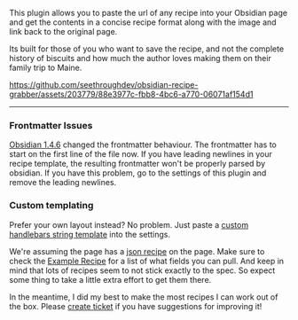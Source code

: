 This plugin allows you to paste the url of any recipe into your Obsidian page and get the contents in a concise recipe format along with the image and link back to the original page.

Its built for those of you who want to save the recipe, and not the complete history of biscuits and how much the author loves making them on their family trip to Maine.

https://github.com/seethroughdev/obsidian-recipe-grabber/assets/203779/88e3977c-fbb8-4bc6-a770-06071af154d1


---
### Frontmatter Issues
[Obsidian 1.4.6](https://obsidian.md/changelog/2023-08-31-desktop-v1.4.6/) changed the frontmatter behaviour.
The frontmatter has to start on the first line of the file now. If you have leading newlines in your recipe template, the resulting frontmatter won't be properly parsed by obsidian.
If you have this problem, go to the settings of this plugin and remove the leading newlines.

### Custom templating

Prefer your own layout instead? No problem. Just paste a [custom handlebars string template](https://handlebarsjs.com/guide/#simple-expressions) into the settings.

We're assuming the page has a [json recipe](https://developers.google.com/search/docs/appearance/structured-data/recipe#guided-example) on the page. Make sure to check the [Example Recipe](https://developers.google.com/search/docs/appearance/structured-data/recipe#guided-example) for a list of what fields you can pull. And keep in mind that lots of recipes seem to not stick exactly to the spec. So expect some thing to take a little extra effort to get them there.

In the meantime, I did my best to make the most recipes I can work out of the box. Please [create ticket](#) if you have suggestions for improving it!
